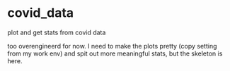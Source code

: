 # covid_data
plot and get stats from covid data

too overengineerd for now. I need to make the plots pretty (copy setting from my work env) and spit out more meaningful stats, but the skeleton is here.
